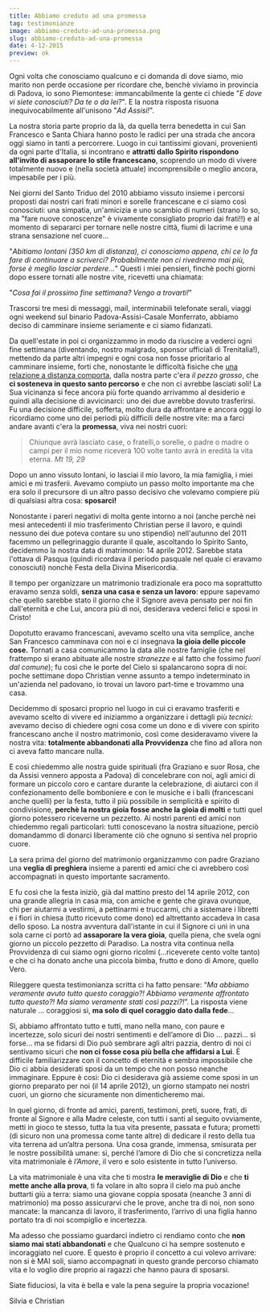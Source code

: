 ```yaml
---
title: Abbiamo creduto ad una promessa
tag: testimonianze
image: abbiamo-creduto-ad-una-promessa.png
slug: abbiamo-creduto-ad-una-promessa
date: 4-12-2015
preview: ok
---
```


Ogni volta che conosciamo qualcuno e ci domanda di dove siamo, mio marito non perde occasione per ricordare che, benchè viviamo in provincia di Padova, io sono Piemontese: immancabilmente la gente ci chiede "*E dove vi siete conosciuti? Da te o da lei?*". E la nostra risposta risuona inequivocabilmente all'unisono "*Ad Assisi!*".

La nostra storia parte proprio da là, da quella terra benedetta in cui San Francesco e Santa Chiara hanno posto le radici per una strada che ancora oggi siamo in tanti a percorrere. Luogo in cui tantissimi giovani, provenienti da ogni parte d'Italia, si incontrano e **attratti dallo Spirito rispondono all'invito di assaporare lo stile francescano**, scoprendo un modo di vivere totalmente nuovo e (nella società attuale) incomprensibile o meglio ancora, impesabile per i più.

Nei giorni del Santo Triduo del 2010 abbiamo vissuto insieme i percorsi proposti dai nostri cari frati minori e sorelle francescane e ci siamo così conosciuti: una simpatia, un'amicizia e uno scambio di numeri (strano lo so, ma "fare nuove conoscenze" è vivamente consigliato proprio dai frati!!) e al momento di separarci per tornare nelle nostre città, fiumi di lacrime e una strana sensazione nel cuore...

"*Abitiamo lontani (350 km di distanza), ci conosciamo appena, chi ce lo fa fare di  continuare a scriverci? Probabilmente non ci rivedremo mai più, forse è meglio lasciar perdere...*" Questi i miei pensieri, finchè pochi giorni dopo essere tornati alle nostre vite, ricevetti una chiamata: 

"*Cosa fai il prossimo fine settimana? Vengo a trovarti!*"

Trascorsi tre mesi di messaggi, mail, interminabili telefonate serali, viaggi ogni weekend sul binario Padova-Assisi-Casale Monferrato, abbiamo deciso di camminare insieme seriamente e ci siamo fidanzati.

Da quell'estate in poi ci organizzammo in modo da riuscire a vederci ogni fine settimana (diventando, nostro malgrado, sponsor ufficiali di Trenitalia!), mettendo da parte altri impegni e ogni cosa non fosse prioritario al camminare insieme, forti che, nonostante le difficoltà fisiche che [una relazione a distanza comporta](http://5p2p.it/2015/05/06/come-sopravvivere-ad-un-fidanzamento-a-distanza.html), dalla nostra parte c'era *il pezzo grosso*, che **ci sosteneva in questo santo percorso** e che non ci avrebbe lasciati soli!
La Sua vicinanza si fece ancora più forte quando arrivammo al desiderio e quindi alla decisione di avvicinarci: uno dei due avrebbe dovuto trasferirsi. Fu una decisione difficile, sofferta, molto dura da affrontare e ancora oggi lo ricordiamo come uno dei periodi più difficili delle nostre vite: ma a farci andare avanti c'era la **promessa**, viva nei nostri cuori: 

>Chiunque avrà lasciato case, o fratelli,o sorelle, o padre o madre o campi per il mio nome riceverà 100 volte tanto avrà in eredità la vita eterna.
<cite>Mt 19, 29</cite>

Dopo un anno vissuto lontani, io lasciai il mio lavoro, la mia famiglia, i miei amici e mi trasferii. Avevamo compiuto un passo molto importante ma che era solo il precursore di un altro passo decisivo che volevamo compiere più di qualsiasi altra cosa: **sposarci!**

Nonostante i pareri negativi di molta gente intorno a noi (anche perchè nei mesi antecedenti il mio trasferimento Christian perse il lavoro, e quindi nessuno dei due poteva contare su uno stipendio) nell'autunno del 2011 facemmo un pellegrinaggio durante il quale, ascoltando lo Spirito Santo, decidemmo la nostra data di matrimonio: 14 aprile 2012. Sarebbe stata l'ottava di Pasqua (quindi ricordava il periodo pasquale nel quale ci eravamo conosciuti) nonchè Festa della Divina Misericordia.

Il tempo per organizzare un matrimonio tradizionale era poco ma soprattutto eravamo senza soldi, **senza una casa e senza un lavoro**: eppure sapevamo che quello sarebbe stato il giorno che il Signore aveva pensato per noi fin dall'eternità e che Lui, ancora più di noi, desiderava vederci felici e sposi in Cristo!

Dopotutto eravamo francescani, avevamo scelto una vita semplice, anche San Francesco camminava con noi e ci insegnava **la gioia delle piccole cose.**
Tornati a casa comunicammo la data alle nostre famiglie (che nel frattempo si erano abituate alle nostre *stranezze* e al fatto che fossimo *fuori dal comune*); fu così che le porte del Cielo si spalancarono sopra di noi: poche settimane dopo Christian venne assunto a tempo indeterminato in un'azienda nel padovano, io trovai un lavoro part-time e trovammo una casa.

Decidemmo di sposarci proprio nel luogo in cui ci eravamo trasferiti e avevamo scelto di vivere ed iniziammo a organizzare i dettagli più *tecnici*: avevamo deciso di chiedere ogni cosa come un dono e di vivere con spirito francescano anche il nostro matrimonio, così come desideravamo vivere la nostra vita: **totalmente abbandonati alla Provvidenza** che fino ad allora non ci aveva fatto mancare nulla.

E così chiedemmo alle nostra guide spirituali (fra Graziano e suor Rosa, che da Assisi vennero apposta a Padova) di concelebrare con noi, agli amici di formare un piccolo coro e cantare durante la celebrazione, di aiutarci con il confezionamento delle bomboniere e con le musiche e i balli (francescani anche quelli) per la festa, tutto il più possibile in semplicità e spirito di condivisione, **perchè la nostra gioia fosse anche la gioia di molti** e tutti quel giorno potessero riceverne un pezzetto. Ai nostri parenti ed amici non chiedemmo regali particolari: tutti conoscevano la nostra situazione, perciò domandammo di donarci liberamente ciò che ognuno si sentiva nel proprio cuore. 

La sera prima del giorno del matrimonio organizzammo con padre Graziano una **veglia di preghiera** insieme a parenti ed amici che ci avrebbero così accompagnati in questo importante sacramento.

E fu così che la festa iniziò, già dal mattino presto del 14 aprile 2012, con una grande allegria in casa mia, con amiche e gente che girava ovunque, chi per aiutarmi a vestirmi, a pettinarmi e truccarmi, chi a sistemare i libretti e i fiori in chiesa (tutto ricevuto come dono) ed altrettanto accadeva in casa dello sposo. La nostra avventura dall'istante in cui il Signore ci unì in una sola carne ci portò ad **assaporare la vera gioia**, quella piena, che svela ogni giorno un piccolo pezzetto di Paradiso. La nostra vita continua nella Provvidenza di cui siamo ogni giorno ricolmi (...riceverete cento volte tanto) e che ci ha donato anche una piccola bimba, frutto e dono di Amore, quello Vero.


Rileggere questa testimonianza scritta ci ha fatto pensare: “*Ma abbiamo veramente avuto tutto questo coraggio?! Abbiamo veramente affrontato tutto questo?! Ma siamo veramente stati così pazzi?!*”. La risposta viene naturale ... coraggiosi sì, **ma solo di quel coraggio dato dalla fede**... 

Sì, abbiamo affrontato tutto e tutti, mano nella mano, con paure e incertezze, solo sicuri dei nostri sentimenti e dell’amore di Dio ... pazzi... sì forse... ma se fidarsi di Dio può sembrare agli altri pazzia, dentro di noi ci sentivamo sicuri che **non ci fosse cosa più bella che affidarsi a Lui**. È difficile familiarizzare con il concetto di eternità e sembra impossibile che Dio ci abbia desiderati sposi da un tempo che non posso neanche immaginare. Eppure è così: Dio ci desiderava già assieme come sposi in un giorno preparato per noi (il 14 aprile 2012), un giorno stampato nei nostri cuori, un giorno che sicuramente non dimenticheremo mai.

In quel giorno, di fronte ad amici, parenti, testimoni, preti, suore, frati, di fronte al Signore e alla Madre celeste, con tutti i santi al seguito ovviamente, metti in gioco te stesso, tutta la tua vita presente, passata e futura; prometti (di sicuro non una promessa come tante altre) di dedicare il resto della tua vita terrena ad un’altra persona. Una cosa grande, immensa, smisurata per le nostre possibilità umane: sì, perché l’amore di Dio che si concretizza nella vita matrimoniale è *l’Amore*, il vero e solo esistente in tutto l’universo. 

La vita matrimoniale è una vita che ti mostra **le meraviglie di Dio** e che **ti mette anche alla prova**, ti fa volare in alto sopra il cielo ma può anche buttarti giù a terra: siamo una giovane coppia sposata (neanche 3 anni di matrimonio) ma posso assicurarvi che le prove, anche tra di noi, non sono mancate: la mancanza di lavoro, il trasferimento, l’arrivo di una figlia hanno portato tra di noi scompiglio e incertezza. 

Ma adesso che possiamo guardarci indietro ci rendiamo conto che **non siamo mai stati abbandonati** e che Qualcuno ci ha sempre sostenuto e incoraggiato nel cuore. E questo è proprio il concetto a cui volevo arrivare: non si è MAI soli, siamo accompagnati in questo grande percorso chiamato vita e lo voglio dire proprio ai ragazzi che hanno paura di sposarsi. 

Siate fiduciosi, la vita è bella e vale la pena seguire la propria vocazione!

Silvia e Christian
